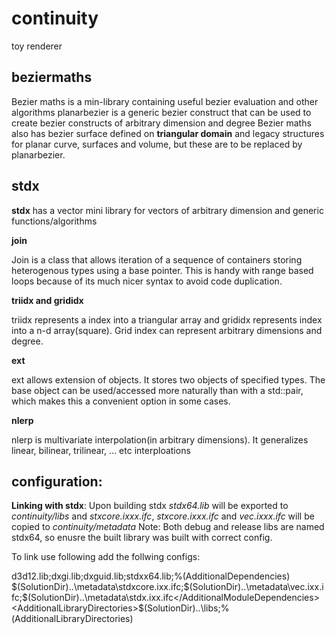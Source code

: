 # continuity
toy renderer
 
## beziermaths

Bezier maths is a min-library containing useful bezier evaluation and other algorithms
planarbezier is a generic bezier construct that can be used to create bezier constructs of arbitrary dimension and degree
Bezier maths also has bezier surface defined on **triangular domain** and legacy structures for planar curve, surfaces and volume, but these are to be replaced by planarbezier.

## stdx

**stdx** has a vector mini library for vectors of arbitrary dimension and generic functions/algorithms

**join**

Join is a class that allows iteration of a sequence of containers storing heterogenous types using a base pointer. This is handy with range based loops because of its much nicer syntax to avoid code duplication.

**triidx and grididx**

triidx represents a index into a triangular array and grididx represents index into a n-d array(square). Grid index can represent arbitrary dimensions and degree.

**ext**

ext allows extension of objects. It stores two objects of specified types. The base object can be used/accessed more naturally than with a std::pair, which makes this a convenient option in some cases.

**nlerp**

nlerp is multivariate interpolation(in arbitrary dimensions). It generalizes linear, bilinear, trilinear, ... etc interploations


## configuration:

**Linking with stdx**:
Upon building stdx *stdx64.lib* will be exported to *continuity/libs* and *stxcore.ixxx.ifc*, *stxcore.ixxx.ifc* and *vec.ixxx.ifc* will be copied to *continuity/metadata*
Note: Both debug and release libs are named stdx64, so enusre the built library was built with correct config.

To link use following add the follwing configs:

<AdditionalDependencies>d3d12.lib;dxgi.lib;dxguid.lib;stdxx64.lib;%(AdditionalDependencies)</AdditionalDependencies>
<AdditionalModuleDependencies>$(SolutionDir)..\metadata\stdxcore.ixx.ifc;$(SolutionDir)..\metadata\vec.ixx.ifc;$(SolutionDir)..\metadata\stdx.ixx.ifc</AdditionalModuleDependencies>
<AdditionalLibraryDirectories>$(SolutionDir)\..\libs;%(AdditionalLibraryDirectories)</AdditionalLibraryDirectories>
